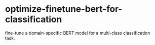 # optimize-finetune-bert-for-classification
fine-tune a domain-specific BERT model for a multi-class classification task.

